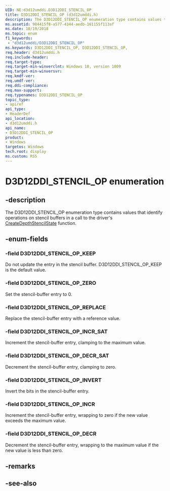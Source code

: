 ```yaml
---
UID: NE:d3d12umddi.D3D12DDI_STENCIL_OP
title: D3D12DDI_STENCIL_OP (d3d12umddi.h)
description: The D3D12DDI_STENCIL_OP enumeration type contains values that identify operations on stencil buffers.
ms.assetid: 984415f8-a577-4344-aedb-161155f113af
ms.date: 10/19/2018
ms.topic: enum
f1_keywords:
 - "d3d12umddi/D3D12DDI_STENCIL_OP"
ms.keywords: D3D12DDI_STENCIL_OP, D3D12DDI_STENCIL_OP, 
req.header: d3d12umddi.h
req.include-header:
req.target-type:
req.target-min-winverclnt: Windows 10, version 1809
req.target-min-winversvr:
req.kmdf-ver:
req.umdf-ver:
req.ddi-compliance:
req.max-support:
req.typenames: D3D12DDI_STENCIL_OP
topic_type: 
- apiref
api_type: 
- HeaderDef
api_location: 
- d3d12umddi.h
api_name: 
- D3D12DDI_STENCIL_OP
product:
- Windows
targetos: Windows
tech.root: display
ms.custom: RS5
---
```


# D3D12DDI_STENCIL_OP enumeration

## -description

The D3D12DDI_STENCIL_OP enumeration type contains values that identify operations on stencil buffers in a call to the driver's [CreateDepthStencilState](nc-d3d12umddi-pfnd3d12ddi_createdepthstencilstate_0003.md) function.

## -enum-fields

### -field D3D12DDI_STENCIL_OP_KEEP

Do not update the entry in the stencil buffer. D3D12DDI_STENCIL_OP_KEEP is the default value.

### -field D3D12DDI_STENCIL_OP_ZERO

Set the stencil-buffer entry to 0.

### -field D3D12DDI_STENCIL_OP_REPLACE

Replace the stencil-buffer entry with a reference value.

### -field D3D12DDI_STENCIL_OP_INCR_SAT

Increment the stencil-buffer entry, clamping to the maximum value.

### -field D3D12DDI_STENCIL_OP_DECR_SAT

Decrement the stencil-buffer entry, clamping to zero.

### -field D3D12DDI_STENCIL_OP_INVERT

Invert the bits in the stencil-buffer entry.

### -field D3D12DDI_STENCIL_OP_INCR

Increment the stencil-buffer entry, wrapping to zero if the new value exceeds the maximum value.

### -field D3D12DDI_STENCIL_OP_DECR 

Decrement the stencil-buffer entry, wrapping to the maximum value if the new value is less than zero.

## -remarks

## -see-also
